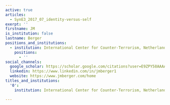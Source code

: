 ```yaml
---
active: true
articles:
  - SynE3_2017_07_identity-versus-self
exerpt: ''
firstname: JM
is_institution: false
lastname: Berger
positions_and_institutions:
  - institution: International Center for Counter-Terrorism, Netherlands
    positions:
      - ''
social_channels:
  google_scholar: https://scholar.google.com/citations?user=E9ZPY58AAAAJ&hl=en
  linkedin: https://www.linkedin.com/in/jmberger1
  website: https://www.jmberger.com/home
titles_and_institutions:
  '0':
    institution: International Center for Counter-Terrorism, Netherlands

---
```

